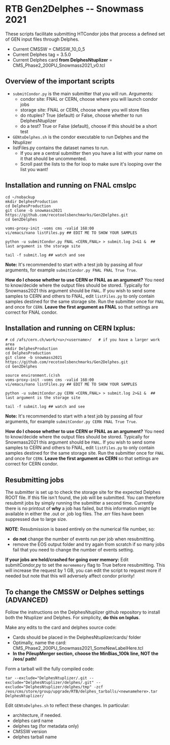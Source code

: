 # RTB Gen2Delphes -- Snowmass 2021

These scripts facilitate submitting HTCondor jobs that process a defined set of GEN input files through Delphes.

 * Current CMSSW = CMSSW_10_0_5
 * Current Delphes tag = 3.5.0
 * Current Delphes card **from DelphesNtuplizer** = CMS_Phase2_200PU_Snowmass2021_v0.tcl

## Overview of the important scripts

 * `submitCondor.py` is the main submitter that you will run. Arguments:
   * condor site: FNAL or CERN, choose where you will launch condor jobs
   * storage site: FNAL or CERN, choose where you will store files
   * do ntuples? True (default) or False, choose whether to run DelphesNtuplizer
   * do a test? True or False (default), choose if this should be a short test
 * `GENtoDelphes.sh` is the condor executable to run Delphes and the Ntuplizer
 * listFiles.py contains the dataset names to run. 
   * If you are a central submitter then you have a list with your name on it that should be uncommented. 
   * Scroll past the lists to the for loop to make sure it's looping over the list you want!


## Installation and running on FNAL cmslpc

```
cd ~/nobackup
mkdir DelphesProduction
cd DelphesProduction
git clone -b snowmass2021 https://github.com/recotoolsbenchmarks/Gen2Delphes.git 
cd Gen2Delphes

voms-proxy-init -voms cms -valid 168:00
vi/emacs/nano listFiles.py ## EDIT ME TO SHOW YOUR SAMPLES

python -u submitCondor.py FNAL <CERN,FNAL> > submit.log 2>&1 &  ## last argument is the storage site

tail -f submit.log ## watch and see
```

**Note:** It's recommended to start with a test job by passing all four arguments, for example `submitCondor.py FNAL FNAL True True`. 

**How do I choose whether to use CERN or FNAL as an argument?** You need to know/decide where the output files should be stored. Typically for Snowmass2021 this argument should be `FNAL`. If you wish to send some samples to CERN and others to FNAL, edit `listFiles.py` to only contain samples destined for the same storage site. Run the submitter once for `FNAL` and once for `CERN`. **Leave the first argument as FNAL** so that settings are correct for FNAL condor.

## Installation and running on CERN lxplus:

```
# cd /afs/cern.ch/work/<u>/<username>/   # if you have a larger work area
mkdir DelphesProduction
cd DelphesProduction
git clone -b snowmass2021 https://github.com/recotoolsbenchmarks/Gen2Delphes.git 
cd Gen2Delphes

source environment.(c)sh
voms-proxy-init -voms cms -valid 168:00
vi/emacs/nano listFiles.py ## EDIT ME TO SHOW YOUR SAMPLES

python -u submitCondor.py CERN <CERN,FNAL> > submit.log 2>&1 &  ## last argument is the storage site

tail -f submit.log ## watch and see
```

**Note:** It's recommended to start with a test job by passing all four arguments, for example `submitCondor.py CERN FNAL True True`. 

**How do I choose whether to use CERN or FNAL as an argument?** You need to know/decide where the output files should be stored. Typically for Snowmass2021 this argument should be `FNAL`. If you wish to send some samples to CERN and others to FNAL, edit `listFiles.py` to only contain samples destined for the same storage site. Run the submitter once for `FNAL` and once for `CERN`. **Leave the first argument as CERN** so that settings are correct for CERN condor.

## Resubmitting jobs

The submitter is set up to check the storage site for the expected Delphes ROOT file. If this file isn't found, the job will be submitted. You can therefore resubmit jobs by simply running the submitter a second time. Currently there is no printout of **why** a job has failed, but this information might be available in either the .out or .job log files. The .err files have been suppressed due to large size. 

**NOTE**: Resubmission is based entirely on the numerical file number, so: 
 * **do not** change the number of events run per job when resubmitting. 
 * remove the EOS output folder and try again from scratch if so many jobs fail that you need to change the number of events setting.  

**If your jobs are held/crashed for going over memory:** Edit submitCondor,py to set the `morememory` flag to True before resubmitting. This will increase the request by 1 GB, you can edit the script to request more if needed but note that this will adversely affect condor priority!

## To change the CMSSW or Delphes settings (ADVANCED)

Follow the instructions on the DelphesNtuplizer github repository to install both the Ntuplizer and Delphes. For simplicity, **do this on lxplus**. 

Make any edits to the card and delphes source code:
 * Cards should be placed in the DelphesNtuplizer/cards/ folder
 * Optimally, name the card: CMS_Phase2_200PU_Snowmass2021_SomeNewLabelHere.tcl
 * **In the PileupMerger section, choose the MinBias_100k line, NOT the /eos/ path!**

Form a tarball will the fully compiled code: 

`tar --exclude="DelphesNtuplizer/.git --exclude="DelphesNtuplizer/delphes/.git" --exclude="DelphesNtuplizer/delphes/tmp" -zcf /eos/cms/store/group/upgrade/RTB/delphes_tarballs/<newnamehere>.tar DelphesNtuplizer/`

Edit `GENtoDelphes.sh` to reflect these changes. In particular:
 * architecture, if needed.
 * delphes card name
 * delphes tag (for metadata only)
 * CMSSW version
 * delphes tarball name



